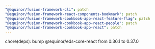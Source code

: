 ```yaml
---
"@equinor/fusion-framework-cli": patch
"@equinor/fusion-framework-react-components-bookmark": patch
"@equinor/fusion-framework-cookbook-app-react-feature-flag": patch
"@equinor/fusion-framework-cookbook-app-react-people": patch
"@equinor/fusion-framework-cookbook-app-react": patch
---
```


chore(deps): bump @equinor/eds-core-react from 0.36.1 to 0.37.0
